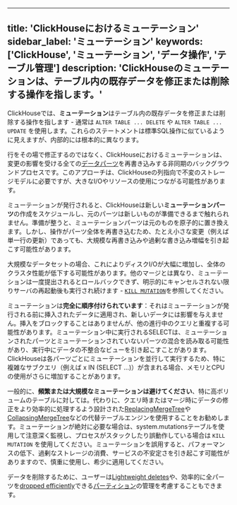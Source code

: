 
---
title: 'ClickHouseにおけるミューテーション'
sidebar_label: 'ミューテーション'
keywords: ['ClickHouse', 'ミューテーション', 'データ操作', 'テーブル管理']
description: 'ClickHouseのミューテーションは、テーブル内の既存データを修正または削除する操作を指します。'
---

ClickHouseでは、**ミューテーション**はテーブル内の既存データを修正または削除する操作を指します - 通常は `ALTER TABLE ... DELETE` や `ALTER TABLE ... UPDATE` を使用します。これらのステートメントは標準SQL操作に似ているように見えますが、内部的には根本的に異なります。

行をその場で修正するのではなく、ClickHouseにおけるミューテーションは、変更の影響を受ける全ての[データパーツ](/parts)を再書き込みする非同期のバックグラウンドプロセスです。このアプローチは、ClickHouseの列指向で不変のストレージモデルに必要ですが、大きなI/Oやリソースの使用につながる可能性があります。

ミューテーションが発行されると、ClickHouseは新しい**ミューテーションパーツ**の作成をスケジュールし、元のパーツは新しいものが準備できるまで触れられません。準備が整うと、ミューテーションパーツは元のものを原子的に置き換えます。しかし、操作がパーツ全体を再書き込むため、たとえ小さな変更（例えば単一行の更新）であっても、大規模な再書き込みや過剰な書き込み増幅を引き起こす可能性があります。

大規模なデータセットの場合、これによりディスクI/Oが大幅に増加し、全体のクラスタ性能が低下する可能性があります。他のマージとは異なり、ミューテーションは一度提出されるとロールバックできず、明示的にキャンセルされない限りサーバの再起動後も実行され続けます - [`KILL MUTATION`](/sql-reference/statements/kill#kill-mutation)を参照してください。

ミューテーションは**完全に順序付けられています**：それはミューテーションが発行される前に挿入されたデータに適用され、新しいデータには影響を与えません。挿入をブロックすることはありませんが、他の進行中のクエリと重複する可能性があります。ミューテーション中に実行されるSELECTは、ミューテーションされたパーツとミューテーションされていないパーツの混合を読み取る可能性があり、実行中にデータの不整合なビューを引き起こすことがあります。ClickHouseは各パーツごとにミューテーションを並行して実行するため、特に複雑なサブクエリ（例えば x IN (SELECT ...)）が含まれる場合、メモリとCPUの使用がさらに増加することがあります。

一般的に、**頻繁または大規模なミューテーションは避けてください**、特に高ボリュームのテーブルに対しては。代わりに、クエリ時またはマージ時にデータの修正をより効率的に処理するよう設計された[ReplacingMergeTree](/guides/replacing-merge-tree)や[CollapsingMergeTree](/engines/table-engines/mergetree-family/collapsingmergetree)などの代替テーブルエンジンを使用することをお勧めします。ミューテーションが絶対に必要な場合は、system.mutationsテーブルを使用して注意深く監視し、プロセスがスタックしたり誤動作している場合は `KILL MUTATION` を使用してください。ミューテーションを誤用すると、パフォーマンスの低下、過剰なストレージの消費、サービスの不安定さを引き起こす可能性がありますので、慎重に使用し、希少に適用してください。

データを削除するために、ユーザーは[Lightweight deletes](/guides/developer/lightweight-delete)や、効率的に全パーツを[dropped efficiently](/sql-reference/statements/alter/partition#drop-partitionpart)できる[パーティション](/best-practices/choosing-a-partitioning-key)の管理を考慮することもできます。
```
